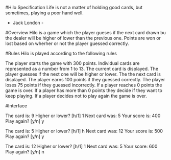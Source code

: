 #Hilo Specification
Life is not a matter of holding good cards,
but sometimes, playing a poor hand well.

- Jack London -


#Overview
Hilo is a game which the player gueses if the next card drawn bu the dealer
will be higher of lower than the previous one. Points are won or lost based on wherher or not the player guessed correctly.

#Rules
Hilo is played according to the following rules

The player starts the game with 300 points.
Individual cards are represented as a number from 1 to 13.
The current card is displayed.
The player guesses if the next one will be higher or lower.
The the next card is displayed.
The player earns 100 points if they guessed correctly.
The player loses 75 points if they guessed incorrectly.
If a player reaches 0 points the game is over.
If a player has more than 0 points they decide if they want to keep playing.
If a player decides not to play again the game is over.

#Interface

The card is: 9
Higher or lower? [h/1] 1
Next card was: 5
Your score is: 400
Play again? [y/n] y

The card is: 5
Higher or lower? [h/1] h
Next card was: 12
Your score is: 500
Play again? [y/n] y

The card is: 12
Higher or lower? [h/1] 1
Next card was: 5
Your score: 600
Play again? [y/n] n
